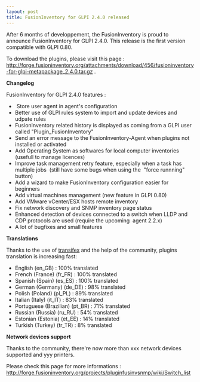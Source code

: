 ```yaml
---
layout: post
title: FusionInventory for GLPI 2.4.0 released
---
```


After 6 months of developpement, the FusionInventory is proud to announce FusionInventory for GLPI 2.4.0. This release is the first version compatible with GLPI 0.80.

To download the plugins, please visit this page : http://forge.fusioninventory.org/attachments/download/456/fusioninventory-for-glpi-metapackage_2.4.0.tar.gz .

<strong>Changelog</strong>

FusionInventory for GLPI 2.4.0 features :

*  Store user agent in agent's configuration
* Better use of GLPI rules system to import and update devices and udpate rules
* FusionInventory related history is displayed as coming from a GLPI user called "Plugin_FusionInventory"
* Send an error message to the FusionInventory-Agent when plugins not installed or activated
* Add Operating System as softwares for local computer inventories (usefull to manage licences)
* Improve task management retry feature, especially when a task has multiple jobs  (still have some bugs when using the  "force runnning" button)
* Add a wizard to make FusionInventory configuration easier for beginners
* Add virtual machines management (new feature in GLPI 0.80)
* Add VMware vCenter/ESX hosts remote inventory
* Fix network discovery and SNMP inventory page status
* Enhanced detection of devices connected to a switch when LLDP and CDP protocols are used (require the upcoming  agent 2.2.x)
* A lot of bugfixes and small features



<strong>Translations</strong>

Thanks to the use of <a href="https://www.transifex.net/projects/p/FusionInventory/" target="_blank">transifex</a> and the help of the community, plugins translation is increasing fast:

* English (en_GB) : 100% translated
* French (France) (fr_FR) : 100% translated
* Spanish (Spain) (es_ES) : 100% translated
* German (Germany) (de_DE) : 98% translated
* Polish (Poland) (pl_PL) : 89% translated
* Italian (Italy) (it_IT) : 83% translated
* Portuguese (Brazilian) (pt_BR) : 71% translated
* Russian (Russia) (ru_RU) : 54% translated
* Estonian (Estonia) (et_EE) : 14% translated
* Turkish (Turkey) (tr_TR) : 8% translated



<strong>Network devices support</strong>

Thanks to the community, there're now more than xxx network devices supported and yyy printers.

Please check this page for more informations : http://forge.fusioninventory.org/projects/pluginfusinvsnmp/wiki/Switch_list



